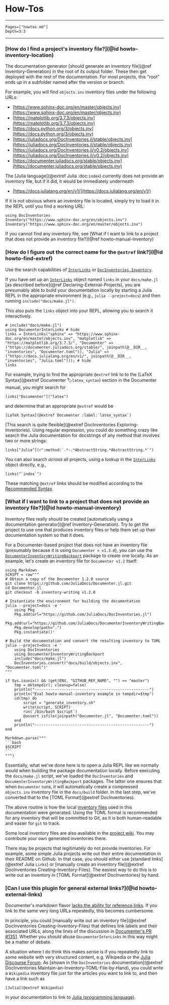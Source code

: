 # How-Tos

---

```@contents
Pages=["howtos.md"]
Depth=3:3
```

---

### [How do I find a project's inventory file?](@id howto-inventory-location)

The documentation generator [should generate an inventory file](@ref Inventory-Generation) in the root of its output folder. These then get deployed with the rest of the documentation. For most projects, this "root" ends up in a subfolder named after the version or branch.

For example, you will find `objects.inv` inventory files under the following URLs:

* [https://www.sphinx-doc.org/en/master/objects.inv](https://www.sphinx-doc.org/en/master/objects.inv)
* [https://matplotlib.org/3.7.3/objects.inv](https://matplotlib.org/3.7.3/objects.inv)
* [https://docs.python.org/3/objects.inv](https://docs.python.org/3/objects.inv)
* [https://juliadocs.org/DocInventories.jl/stable/objects.inv](https://juliadocs.org/DocInventories.jl/stable/objects.inv)
* [https://juliadocs.org/DocInventories.jl/v0.2/objects.inv](https://juliadocs.org/DocInventories.jl/v0.2/objects.inv)
* [https://documenter.juliadocs.org/stable/objects.inv](https://documenter.juliadocs.org/stable/objects.inv)

The [Julia language](@extref Julia :doc:`index`) currently does not provide an inventory file, but if it did, it would be immediately underneath

* [https://docs.julialang.org/en/v1/](https://docs.julialang.org/en/v1/)

If it is not obvious where an inventory file is located, simply try to load it in the REPL until you find a working URL:

```@repl howto-inventory-location
using DocInventories
Inventory("https://www.sphinx-doc.org/en/objects.inv")
Inventory("https://www.sphinx-doc.org/en/master/objects.inv")
```

If you cannot find any inventory file, see [What if I want to link to a project that does not provide an inventory file?](@ref howto-manual-inventory)


### [How do I figure out the correct name for the `@extref` link?](@id howto-find-extref)

Use the search capabilities of [`InterLinks`](@ref) or [`DocInventories.Inventory`](@extref).

If you have set up an [`InterLinks`](@ref) object named `links` in your `docs/make.jl` [as described before](@ref Declaring-External-Projects), you are presumably able to build your documentation locally by starting a Julia REPL in the appropriate environment (e.g., `julia --project=docs`) and then running `include("docs/make.jl")`.

This also puts the `links` object into your REPL, allowing you to search it interactively.

```@repl howto-find-extref
# include("docs/make.jl")
using DocumenterInterLinks # hide
links = InterLinks("sphinx" => "https://www.sphinx-doc.org/en/master/objects.inv", "matplotlib" => "https://matplotlib.org/3.7.3/", "Documenter" => ("https://documenter.juliadocs.org/stable/", joinpath(@__DIR__, "inventories", "Documenter.toml")), "Julia" => ("https://docs.julialang.org/en/v1/", joinpath(@__DIR__, "inventories", "Julia.toml"))); # hide
links
```

For example, trying to find the appropriate `@extref` link to to the [LaTeX Syntax](@extref Documenter :label:`latex_syntax`) section in the Documenter manual, you might search for

```@repl howto-find-extref
links["Documenter"]("latex")
```

and determine that an appropriate `@extref` would be

```
[LaTeX Syntax](@extref Documenter :label:`latex_syntax`)
```

[This search is quite flexible](@extref DocInventories Exploring-Inventories). Using regular expression, you could do something crazy like search the Julia documentation for docstrings of any method that involves two or more strings:

```@repl howto-find-extref
links["Julia"](r":method:`.*-.*AbstractString.*AbstractString.*`")
```

You can also search *across* all projects, using a lookup in the [`InterLinks`](@ref) object directly, e.g.,

```@repl howto-find-extref
links("`index`")
```

These matching `@extref` links should be modified according to the [Recommended Syntax](@ref).


### [What if I want to link to a project that does not provide an inventory file?](@id howto-manual-inventory)

Inventory files really should be created [automatically using a documentation generator](@ref Inventory-Generation). Try to get the project to use one that produces inventory files or help them set up their documentation system so that it does.

For a Documenter-based project that does not have an inventory file (presumably because it is using `Documenter < v1.3.0`), you can use the [`DocumenterInventoryWritingBackport`](https://github.com/JuliaDocs/DocumenterInventoryWritingBackport.jl) package to create one locally. As an example, let's create an inventory file for `Documenter v1.2` itself:


````@eval
using Markdown
SCRIPT = raw"""
# Obtain a copy of the Documenter 1.2.0 source
git clone https://github.com/JuliaDocs/Documenter.jl.git
cd Documenter.jl
git checkout -b inventory-writing v1.2.0

# Instantiate the environment for building the documentation
julia --project=docs -e '
    using Pkg
    Pkg.add(url="https://github.com/JuliaDocs/DocInventories.jl")
    Pkg.add(url="https://github.com/JuliaDocs/DocumenterInventoryWritingBackport.jl")
    Pkg.develop(path=".")
    Pkg.instantiate()'

# Build the documentation and convert the resulting inventory to TOML
julia --project=docs -e '
    using DocInventories
    using DocumenterInventoryWritingBackport
    include("docs/make.jl")
    DocInventories.convert("docs/build/objects.inv", "Documenter.toml")'
"""

if Sys.isunix() && (get(ENV, "GITHUB_REF_NAME", "") == "master")
    tmp = mktempdir(; cleanup=false)
    println("---------------------------------------------------")
    println("Eval howto-manual-inventory example in tempdir=$tmp")
    cd(tmp) do
        script = "generate_inventory.sh"
        write(script, SCRIPT)
        run(`/bin/bash $script`)
        @assert isfile(joinpath("Documenter.jl", "Documenter.toml"))
    end
    println("---------------------------------------------------")
end

Markdown.parse("""
```bash
$SCRIPT
```
""")
````

Essentially, what we've done here is to open a Julia REPL like we normally would when building the package documentation locally. Before executing the `docs/make.jl` script, we've loaded the `DocInventories` and `DocumenterInventoryWritingBackport` packages. The latter one ensures that when `Documenter` runs, it will automatically create a compressed `objects.inv` inventory file in the `docs/build` folder. In the last step, we've converted that to the [TOML Format](@extref DocInventories).

The above routine is how the local [inventory files](https://github.com/JuliaDocs/DocumenterInterLinks.jl/tree/master/docs/src/inventories) used in this documentation were generated. Using the TOML format is recommended for any inventory that will be committed to Git, as it is both human-readable and easier for `git` to track.

Some local inventory files are also available in the [project wiki](https://github.com/JuliaDocs/DocumenterInterLinks.jl/wiki/Inventory-File-Repository). You may contribute your own generated inventories there.

There may be projects that legitimately do not provide inventories. For example, some simple Julia projects write out their entire documentation in their README on Github. In that case, you should either use [standard links](@extref Julia `Links`) or [manually create an inventory file](@extref DocInventories Creating-Inventory-Files). The easiest way to do this is to write out an inventory in [TOML Format](@extref DocInventories) by hand.


### [Can I use this plugin for general external links?](@id howto-external-links)

Documenter's markdown flavor [lacks the ability for reference links](https://discourse.julialang.org/t/how-to-use-markdown-reference-links-with-documenter-jl/84232). If you link to the same very long URLs repeatedly, this becomes cumbersome.

In principle, you could [manually write out an inventory file](@extref DocInventories Creating-Inventory-Files) that defines link labels and their associated URLs, along the lines of the discussion in [Documenter's PR #1351](https://github.com/JuliaDocs/Documenter.jl/pull/1351). Whether you *should* abuse `DocumenterInterLinks` in this way might be a matter of debate.

A situation where I do think this makes sense is if you repeatedly link to some website with very structured content, e.g. Wikipedia or the [Julia Discourse Forum](https://discourse.julialang.org). As [shown in the `DocInventories` documentation](@extref DocInventories Maintain-an-Inventory-TOML-File-by-Hand), you could write a `Wikipedia` inventory file just for the articles you want to link to, and then have a link such as

```
[Julia](@extref Wikipedia)
```

in your documentation to link to [Julia (programming language)](https://en.wikipedia.org/wiki/Julia_(programming_language)).
